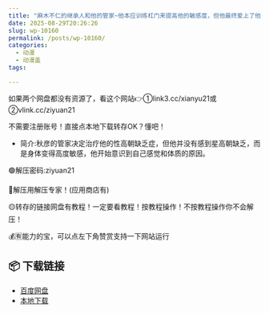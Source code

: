 ```yaml
---
title: "麻木不仁的继承人和他的管家~他本应训练杠门来提高他的敏感度，但他最终爱上了他[中文字幕]"
date: 2025-08-29T20:26:26
slug: wp-10160
permalink: /posts/wp-10160/
categories:
  - 动漫
  - 动漫盖
tags:

---
```


如果两个网盘都没有资源了，看这个网站👉①link3.cc/xianyu21或②vlink.cc/ziyuan21

不需要注册账号！直接点本地下载转存OK？懂吧！

*   简介:秋彦的管家决定治疗他的性高朝缺乏症，但他并没有感到星高朝缺乏，而是身体变得高度敏感，他开始意识到自己感觉和体质的原因。

🟢解压密码:ziyuan21

🔵解压用解压专家！(应用商店有)

🟡转存的链接网盘有教程！一定要看教程！按教程操作！不按教程操作你不会解压！

💰🈶能力的宝，可以点左下角赞赏支持一下网站运行

## 📦 下载链接
- [百度网盘](https://blziyuan21.com/pay-download/10160?key=d5ebde3078&down_id=0)
- [本地下载](https://blziyuan21.com/pay-download/10160?key=d5ebde3078&down_id=1)

